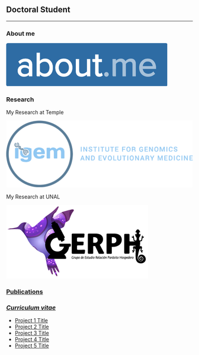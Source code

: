## Doctoral Student

---

### About me



[<img src="images/about_me.png?raw=true"/>](/aboutme)

### Research

My Research at Temple

[<img src="images/igem_logo1.png?raw=true"/>](/research@temple)


My Research at UNAL

[<img src="images/gerph.png?raw=true"/>](/research@unal)





### [Publications](/publications)



### [*Curriculum vitae*](/research)

- [Project 1 Title](http://example.com/)
- [Project 2 Title](http://example.com/)
- [Project 3 Title](http://example.com/)
- [Project 4 Title](http://example.com/)
- [Project 5 Title](http://example.com/)


<!-- Remove above link if you don't want to attibute -->
